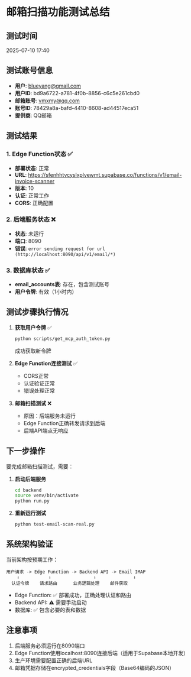 # 邮箱扫描功能测试总结

## 测试时间
2025-07-10 17:40

## 测试账号信息
- **用户**: blueyang@gmail.com
- **用户ID**: bd9a6722-a781-4f0b-8856-c6c5e261cbd0
- **邮箱账号**: vmxmy@qq.com
- **账号ID**: 78429a8a-bafd-4410-8608-ad44517eca51
- **提供商**: QQ邮箱

## 测试结果

### 1. Edge Function状态 ✅
- **部署状态**: 正常
- **URL**: https://sfenhhtvcyslxplvewmt.supabase.co/functions/v1/email-invoice-scanner
- **版本**: 10
- **认证**: 正常工作
- **CORS**: 正确配置

### 2. 后端服务状态 ❌
- **状态**: 未运行
- **端口**: 8090
- **错误**: `error sending request for url (http://localhost:8090/api/v1/email/*)`

### 3. 数据库状态 ✅
- **email_accounts表**: 存在，包含测试账号
- **用户令牌**: 有效（1小时内）

## 测试步骤执行情况

1. **获取用户令牌** ✅
   ```bash
   python scripts/get_mcp_auth_token.py
   ```
   成功获取新令牌

2. **Edge Function连接测试** ✅
   - CORS正常
   - 认证验证正常
   - 错误处理正常

3. **邮箱扫描测试** ❌
   - 原因：后端服务未运行
   - Edge Function正确转发请求到后端
   - 后端API端点无响应

## 下一步操作

要完成邮箱扫描测试，需要：

1. **启动后端服务**
   ```bash
   cd backend
   source venv/bin/activate
   python run.py
   ```

2. **重新运行测试**
   ```bash
   python test-email-scan-real.py
   ```

## 系统架构验证

当前架构按预期工作：
```
用户请求 -> Edge Function -> Backend API -> Email IMAP
    ↓           ↓                ↓              ↓
  认证令牌    请求路由      业务逻辑处理    邮件获取
```

- Edge Function: ✅ 部署成功，正确处理认证和路由
- Backend API: ⚠️ 需要手动启动
- 数据库: ✅ 包含必要的表和数据

## 注意事项

1. 后端服务必须运行在8090端口
2. Edge Function使用localhost:8090连接后端（适用于Supabase本地开发）
3. 生产环境需要配置正确的后端URL
4. 邮箱凭据存储在encrypted_credentials字段（Base64编码的JSON）